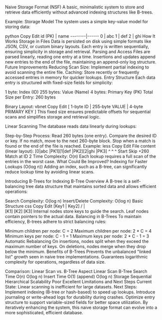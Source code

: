 Naive Storage Format (NSF)
A basic, minimalistic system to store and retrieve data efficiently without advanced indexing structures like B-trees.

Example: Storage Model
The system uses a simple key-value model for storing data:

python
Copy
Edit
id (PK) | name
--------|------
0       | abc
1       | def
2       | ghi
How It Works
Storage in Files
Data is persisted on disk using simple formats like JSON, CSV, or custom binary layouts.
Each entry is written sequentially, ensuring simplicity in storage and retrieval.
Parsing and Access
Files are parsed linearly, reading one entry at a time.
Insertions and updates append new entries to the end of the file, maintaining an append-only log structure.
Future Improvements
Reducing Scan Size: Implement partial indexing to avoid scanning the entire file.
Caching: Store recently or frequently accessed entries in memory for quicker lookups.
Entry Structure
Each data entry is structured with fixed-size fields for simplicity:

1 byte: Index (ID)
255 bytes: Value (Name)
4 bytes: Primary Key (PK)
Total Size per Entry: 260 bytes

Binary Layout:
vbnet
Copy
Edit
[ 1-byte ID | 255-byte VALUE | 4-byte PRIMARY KEY ]
This fixed size ensures predictable offsets for sequential scans and simplifies storage and retrieval logic.

Linear Scanning
The database reads data linearly during lookups:

Step-by-Step Process:
Read 260 bytes (one entry).
Compare the desired ID or key.
If no match, move to the next 260-byte block.
Stop when a match is found or the end of the file is reached.
Example:
less
Copy
Edit
File content (linear layout):
[0|abc    |PK1][1|def    |PK2][2|ghi    |PK3]
 ^                          ^                   ^
Start                    Skip +260         Match at ID 2
Time Complexity: O(n)
Each lookup requires a full scan of the entries in the worst case.
What Could Be Improved?
Indexing for Faster Lookups (O(log n))
Adding an index, such as a B-tree, can significantly reduce lookup time by avoiding linear scans.

Introducing B-Trees for Indexing
B-Tree Overview
A B-tree is a self-balancing tree data structure that maintains sorted data and allows efficient operations:

Search Complexity: O(log n)
Insert/Delete Complexity: O(log n)
Basic Structure
css
Copy
Edit
    [Key1 | Key2]
     /    |    \
   [K1]  [K2]  [K3]
Internal nodes store keys to guide the search.
Leaf nodes contain pointers to the actual data.
Balancing in B-Trees
To maintain efficiency, B-trees adhere to strict balancing rules:

Minimum children per node: C = 2
Maximum children per node: 2 * C = 4
Minimum keys per node: C - 1 = 1
Maximum keys per node: 2 * C - 1 = 3
Automatic Rebalancing
On insertions, nodes split when they exceed the maximum number of keys.
On deletions, nodes merge when they drop below the minimum.
Benefits of B-Trees
Prevents the unbalanced "linked list" growth seen in naive tree implementations.
Guarantees logarithmic complexity for operations, regardless of data size.

Comparison: Linear Scan vs. B-Tree
Aspect	Linear Scan	B-Tree
Search Time	O(n)	O(log n)
Insert Time	O(1) (append)	O(log n)
Storage	Sequential	Hierarchical
Scalability	Poor	Excellent
Limitations and Next Steps
Current State: Linear scanning is inefficient for large datasets.
Next Steps:
Implement indexing (B-tree or hash-based) to speed up lookups.
Introduce journaling or write-ahead logs for durability during crashes.
Optimize entry structure to support variable-sized fields for better space utilization.
By iteratively enhancing the system, this naive storage format can evolve into a more sophisticated, efficient database.







